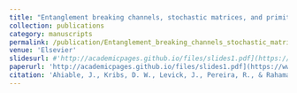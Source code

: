 ```yaml
---
title: "Entanglement breaking channels, stochastic matrices, and primitivity"
collection: publications
category: manuscripts
permalink: /publication/Entanglement_breaking_channels_stochastic_matrices_and_primitivity
venue: 'Elsevier'
slidesurl: #'http://academicpages.github.io/files/slides1.pdf](https://www.sciencedirect.com/science/article/abs/pii/S0024379521003104'
paperurl: 'http://academicpages.github.io/files/slides1.pdf](https://www.sciencedirect.com/science/article/abs/pii/S0024379521003104'
citation: 'Ahiable, J., Kribs, D. W., Levick, J., Pereira, R., & Rahaman, M. (2021). Entanglement breaking channels, stochastic matrices, and primitivity. Linear Algebra and its Applications, 629, 219-231.'
---
```

